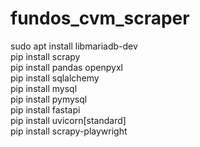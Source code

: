# fundos_cvm_scraper
sudo apt install libmariadb-dev  
pip install scrapy  
pip install pandas openpyxl  
pip install sqlalchemy  
pip install mysql  
pip install pymysql  
pip install fastapi  
pip install uvicorn[standard]  
pip install scrapy-playwright  
